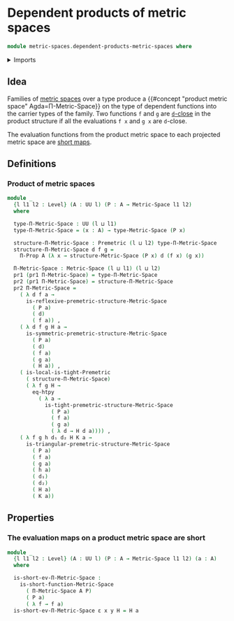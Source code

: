 # Dependent products of metric spaces

```agda
module metric-spaces.dependent-products-metric-spaces where
```

<details><summary>Imports</summary>

```agda
open import foundation.dependent-pair-types
open import foundation.function-extensionality
open import foundation.propositions
open import foundation.sets
open import foundation.universe-levels

open import metric-spaces.metric-spaces
open import metric-spaces.premetric-structures
open import metric-spaces.short-functions-metric-spaces
```

</details>

## Idea

Families of [metric spaces](metric-spaces.metric-spaces.md) over a type produce
a {{#concept "product metric space" Agda=Π-Metric-Space}} on the type of
dependent functions into the carrier types of the family. Two functions `f` and
`g` are [`d`-close](metric-spaces.premetric-structures.md) in the product
structure if all the evaluations `f x` and `g x` are `d`-close.

The evaluation functions from the product metric space to each projected metric
space are [short maps](metric-spaces.short-functions-metric-spaces.md).

## Definitions

### Product of metric spaces

```agda
module _
  {l l1 l2 : Level} (A : UU l) (P : A → Metric-Space l1 l2)
  where

  type-Π-Metric-Space : UU (l ⊔ l1)
  type-Π-Metric-Space = (x : A) → type-Metric-Space (P x)

  structure-Π-Metric-Space : Premetric (l ⊔ l2) type-Π-Metric-Space
  structure-Π-Metric-Space d f g =
    Π-Prop A (λ x → structure-Metric-Space (P x) d (f x) (g x))

  Π-Metric-Space : Metric-Space (l ⊔ l1) (l ⊔ l2)
  pr1 (pr1 Π-Metric-Space) = type-Π-Metric-Space
  pr2 (pr1 Π-Metric-Space) = structure-Π-Metric-Space
  pr2 Π-Metric-Space =
    ( λ d f a →
      is-reflexive-premetric-structure-Metric-Space
        ( P a)
        ( d)
        ( f a)) ,
    ( λ d f g H a →
      is-symmetric-premetric-structure-Metric-Space
        ( P a)
        ( d)
        ( f a)
        ( g a)
        ( H a)) ,
    ( is-local-is-tight-Premetric
      ( structure-Π-Metric-Space)
      ( λ f g H →
        eq-htpy
          ( λ a →
            is-tight-premetric-structure-Metric-Space
              ( P a)
              ( f a)
              ( g a)
              ( λ d → H d a)))) ,
    ( λ f g h d₁ d₂ H K a →
      is-triangular-premetric-structure-Metric-Space
        ( P a)
        ( f a)
        ( g a)
        ( h a)
        ( d₁)
        ( d₂)
        ( H a)
        ( K a))
```

## Properties

### The evaluation maps on a product metric space are short

```agda
module _
  {l l1 l2 : Level} (A : UU l) (P : A → Metric-Space l1 l2) (a : A)
  where

  is-short-ev-Π-Metric-Space :
    is-short-function-Metric-Space
      ( Π-Metric-Space A P)
      ( P a)
      ( λ f → f a)
  is-short-ev-Π-Metric-Space ε x y H = H a
```
